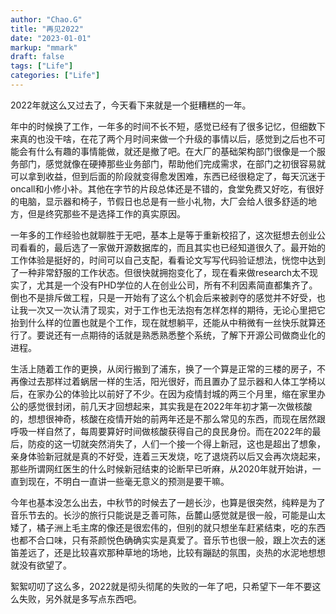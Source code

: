 ```yaml
---
author: "Chao.G"
title: "再见2022"
date: "2023-01-01"
markup: "mmark"
draft: false
tags: ["Life"]
categories: ["Life"]
---
```


2022年就这么又过去了，今天看下来就是一个挺糟糕的一年。

年中的时候换了工作，一年多的时间不长不短，感觉已经有了很多记忆，但细数下来真的也没干啥，在花了两个月时间来做一个升级的事情以后，感觉到之后也不可能会有什么有趣的事情能做，就还是撤了吧。在大厂的基础架构部门很像是一个服务部门，感觉就像在硬捧那些业务部门，帮助他们完成需求，在部门之初很容易就可以拿到收益，但到后面的阶段就变得愈发困难，东西已经很稳定了，每天沉迷于oncall和小修小补。其他在字节的片段总体还是不错的，食堂免费又好吃，有很好的电脑，显示器和椅子，节假日也总是有一些小礼物，大厂会给人很多舒适的地方，但是终究那些不是选择工作的真实原因。

一年多的工作经验也就聊胜于无吧，基本上是等于重新校招了，这次挺想去创业公司看看的，最后选了一家做开源数据库的，而且其实也已经知道很久了。最开始的工作体验是挺好的，时间可以自己支配，看看论文写写代码验证想法，恍惚中达到了一种非常舒服的工作状态。但很快就拥抱变化了，现在看来做research太不现实了，尤其是一个没有PHD学位的人在创业公司，所有不利因素简直都集齐了。倒也不是排斥做工程，只是一开始有了这么个机会后来被剥夺的感觉并不好受，也让我一次又一次认清了现实，对于工作也无法抱有怎样怎样的期待，无论心里把它抬到什么样的位置也就是个工作，现在就想躺平，还能从中稍微有一丝快乐就算还行了。要说还有一点期待的话就是熟悉熟悉整个系统，了解下开源公司做商业化的进程。

生活上随着工作的更换，从闵行搬到了浦东，换了一个算是正常的三楼的房子，不再像过去那样过着蜗居一样的生活，阳光很好，而且置办了显示器和人体工学椅以后，在家办公的体验比以前好了不少。在因为疫情封城的两三个月里，缩在家里办公的感觉很封闭，前几天才回想起来，其实我是在2022年年初才第一次做核酸的，想想很神奇，核酸在疫情开始的前两年还是不那么常见的东西，而现在居然跟呼吸一样自然了，每周要算好时间做核酸获得自己的良民身份。而在2022年的最后，防疫的这一切就突然消失了，人们一个接一个得上新冠，这也是超出了想象，亲身体验新冠就是真的不好受，连着三天发烧，吃了退烧药以后又会再次烧起来，那些所谓网红医生的什么时候新冠结束的论断早已听麻，从2020年就开始讲，一直到现在，不明白一直讲一些毫无意义的预测是要干嘛。

今年也基本没怎么出去，中秋节的时候去了一趟长沙，也算是很突然，纯粹是为了音乐节去的。长沙的旅行只能说是乏善可陈，岳麓山感觉就是很一般，可能是山太矮了，橘子洲上毛主席的像还是很宏伟的，但别的就只想坐车赶紧结束，吃的东西也都不合口味，只有茶颜悦色确确实实是真爱了。音乐节也很一般，跟上次去的迷笛差远了，还是比较喜欢那种草地的场地，比较有蹦跶的氛围，炎热的水泥地想想就没有欲望了。

絮絮叨叨了这么多，2022就是彻头彻尾的失败的一年了吧，只希望下一年不要这么失败，另外就是多写点东西吧。









